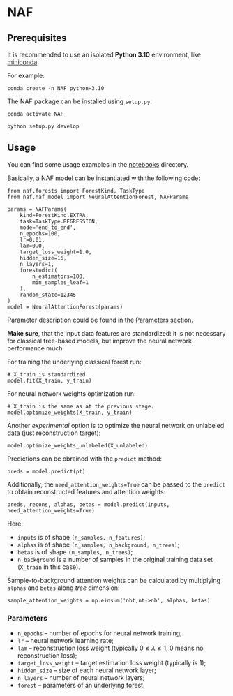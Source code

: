 # NAF


## Prerequisites

It is recommended to use an isolated **Python 3.10** environment, like [miniconda](https://docs.conda.io/en/latest/miniconda.html).

For example:

```{bash}
conda create -n NAF python=3.10
```

The NAF package can be installed using `setup.py`:

```{bash}
conda activate NAF

python setup.py develop
```

## Usage

You can find some usage examples in the [notebooks](notebooks/) directory.

Basically, a NAF model can be instantiated with the following code:

```{python}
from naf.forests import ForestKind, TaskType
from naf.naf_model import NeuralAttentionForest, NAFParams

params = NAFParams(
    kind=ForestKind.EXTRA,
    task=TaskType.REGRESSION,
    mode='end_to_end',
    n_epochs=100,
    lr=0.01,
    lam=0.0,
    target_loss_weight=1.0,
    hidden_size=16,
    n_layers=1,
    forest=dict(
        n_estimators=100,
        min_samples_leaf=1
    ),
    random_state=12345
)
model = NeuralAttentionForest(params)
```

Parameter description could be found in the [Parameters](#Parameters) section.

**Make sure**, that the input data features are standardized: it is not necessary for classical tree-based models, but improve the neural network performance much.

For training the underlying classical forest run:
```{python}
# X_train is standardized
model.fit(X_train, y_train)
```

For neural network weights optimization run:

```{python}
# X_train is the same as at the previous stage.
model.optimize_weights(X_train, y_train)
```

Another *experimental* option is to optimize the neural network on unlabeled data (just reconstruction target):

```{python}
model.optimize_weights_unlabeled(X_unlabeled)
```

Predictions can be obrained with the `predict` method:

```{python}
preds = model.predict(pt)
```

Additionally, the `need_attention_weights=True` can be passed to the `predict`
to obtain reconstructed features and attention weights:

```{python}
preds, recons, alphas, betas = model.predict(inputs, need_attention_weights=True)
```

Here:

- `inputs` is of shape `(n_samples, n_features)`;
- `alphas` is of shape `(n_samples, n_background, n_trees)`;
- `betas` is of shape `(n_samples, n_trees)`;
- `n_background` is a number of samples in the original training data set (`X_train` in this case).

Sample-to-background attention weights can be calculated by multiplying `alphas` and `betas` along *tree* dimension:

```{python}
sample_attention_weights = np.einsum('nbt,nt->nb', alphas, betas)
```


### Parameters

- `n_epochs` – number of epochs for neural network training;
- `lr` – neural network learning rate;
- `lam` – reconstruction loss weight (typically $0 \le \lambda \le 1$, $0$ means no reconstruction loss);
- `target_loss_weight` – target estimation loss weight (typically is $1$);
- `hidden_size` – size of each neural network layer;
- `n_layers` – number of neural network layers;
- `forest` – parameters of an underlying forest.
